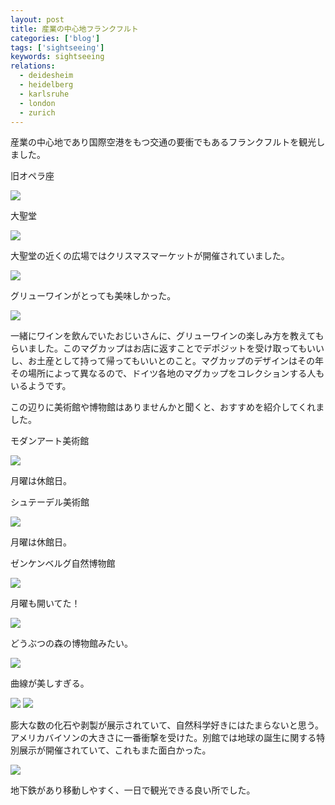 ```yaml
---
layout: post
title: 産業の中心地フランクフルト
categories: ['blog']
tags: ['sightseeing']
keywords: sightseeing
relations:
  - deidesheim
  - heidelberg
  - karlsruhe
  - london
  - zurich
---
```


産業の中心地であり国際空港をもつ交通の要衝でもあるフランクフルトを観光しました。

<p class="injection-center">旧オペラ座</p>

<img src="/img/blog_frankfurt01.jpg" class="image-on-frame" />

<p class="injection-center">大聖堂</p>

<img src="/img/blog_frankfurt02.jpg" class="image-on-frame-small">

大聖堂の近くの広場ではクリスマスマーケットが開催されていました。

<img src="/img/blog_frankfurt03.jpg" class="image-on-frame" />

グリューワインがとっても美味しかった。

<img src="/img/blog_frankfurt04.jpg" class="image-on-frame" />

一緒にワインを飲んでいたおじいさんに、グリューワインの楽しみ方を教えてもらいました。このマグカップはお店に返すことでデポジットを受け取ってもいいし、お土産として持って帰ってもいいとのこと。マグカップのデザインはその年その場所によって異なるので、ドイツ各地のマグカップをコレクションする人もいるようです。

この辺りに美術館や博物館はありませんかと聞くと、おすすめを紹介してくれました。

<p class="injection-center">モダンアート美術館</p>

<img src="/img/blog_frankfurt05.jpg" class="image-on-frame" />

月曜は休館日。

<p class="injection-center">シュテーデル美術館</p>

<img src="/img/blog_frankfurt06.jpg" class="image-on-frame" />

月曜は休館日。

<p class="injection-center">ゼンケンベルグ自然博物館</p>

<img src="/img/blog_frankfurt07.jpg" class="image-on-frame" />

月曜も開いてた！

<img src="/img/blog_frankfurt08.jpg" class="image-on-frame" />

どうぶつの森の博物館みたい。

<img src="/img/blog_frankfurt09.jpg" class="image-on-frame" />

曲線が美しすぎる。

<img src="/img/blog_frankfurt10.jpg" class="image-on-frame" />

<img src="/img/blog_frankfurt11.jpg" class="image-on-frame" />

膨大な数の化石や剥製が展示されていて、自然科学好きにはたまらないと思う。アメリカバイソンの大きさに一番衝撃を受けた。別館では地球の誕生に関する特別展示が開催されていて、これもまた面白かった。

<img src="/img/blog_frankfurt12.jpg" class="image-on-frame" />

地下鉄があり移動しやすく、一日で観光できる良い所でした。
